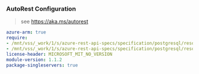 ### AutoRest Configuration

> see https://aka.ms/autorest

``` yaml
azure-arm: true
require:
- /mnt/vss/_work/1/s/azure-rest-api-specs/specification/postgresql/resource-manager/Microsoft.DBforPostgreSQL/postgresql-server/readme.md
- /mnt/vss/_work/1/s/azure-rest-api-specs/specification/postgresql/resource-manager/Microsoft.DBforPostgreSQL/postgresql-server/readme.go.md
license-header: MICROSOFT_MIT_NO_VERSION
module-version: 1.1.2
package-singleservers: true
```